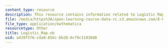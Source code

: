 ```yaml
---
content_type: resource
description: This resource contains information related to Logistic Map.
file: /media/https%3A/open-learning-course-data-rc.s3.amazonaws.com/8-09-classical-mechanics-iii-fall-2014/a439f576cda0856cbb206cf9c11030d8_Logistic_Map.nb
file_type: application/mathematica
resourcetype: Other
title: Logistic_Map.nb
uid: a439f576-cda0-856c-bb20-6cf9c11030d8
---
```

